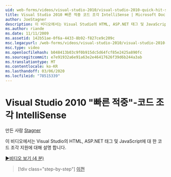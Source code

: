 ```yaml
---
uid: web-forms/videos/visual-studio-2010/visual-studio-2010-quick-hit-snippets-intellisense
title: Visual Studio 2010 빠른 적중 코드 조각 IntelliSense | Microsoft Docs
author: JoeStagner
description: 이 비디오에서는 Visual Studio의 HTML, ASP.NET 태그 및 JavaScript에 대 한 코드 조각 지원에 대해 설명 합니다.
ms.author: riande
ms.date: 11/11/2009
ms.assetid: 142b51ae-0f6a-4433-8b92-f827ce9c209c
msc.legacyurl: /web-forms/videos/visual-studio-2010/visual-studio-2010-quick-hit-snippets-intellisense
msc.type: video
ms.openlocfilehash: b048413b03c9f0b915dc5d64fcf85e2425a890fc
ms.sourcegitcommit: e7e91932a6e91a63e2e46417626f39d6b244a3ab
ms.translationtype: MT
ms.contentlocale: ko-KR
ms.lasthandoff: 03/06/2020
ms.locfileid: "78515339"
---
```

# <a name="visual-studio-2010-quick-hit---snippets-intellisense"></a>Visual Studio 2010 "빠른 적중"-코드 조각 IntelliSense

만든 사람 [Stagner](https://github.com/JoeStagner)

이 비디오에서는 Visual Studio의 HTML, ASP.NET 태그 및 JavaScript에 대 한 코드 조각 지원에 대해 설명 합니다.

[&#9654;비디오 보기 (4 분)](https://channel9.msdn.com/Blogs/ASP-NET-Site-Videos/visual-studio-2010-quick-hit-snippets-intellisense)

> [!div class="step-by-step"]
> [이전](visual-studio-2010-quick-hit-websites-instead-of-web-projects.md)
